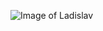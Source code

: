 ![Image of Ladislav](https://avatars3.githubusercontent.com/u/22495351?s=460&u=ae043e8811dc76387735b2f3236d1988076611cc&v=4.png)
